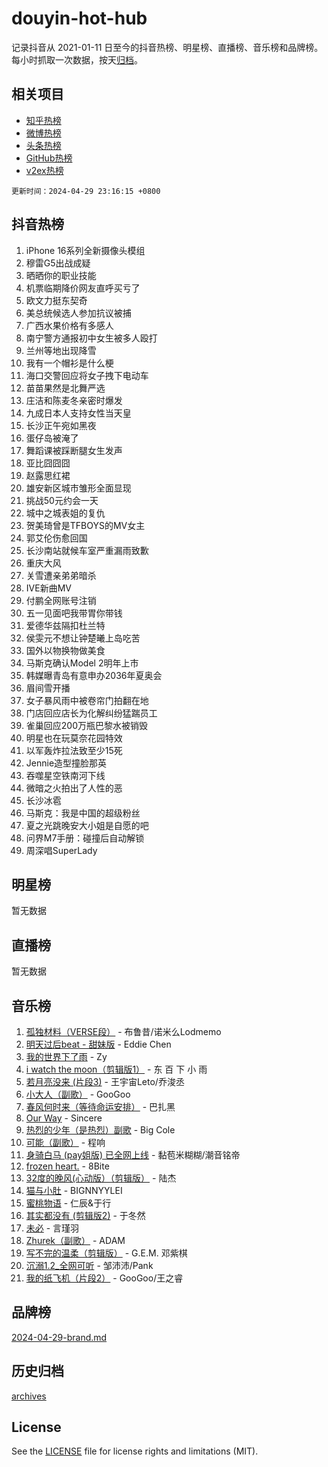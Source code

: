 # douyin-hot-hub

记录抖音从 2021-01-11 日至今的抖音热榜、明星榜、直播榜、音乐榜和品牌榜。每小时抓取一次数据，按天[归档](archives)。

## 相关项目

- [知乎热榜](https://github.com/lonnyzhang423/zhihu-hot-hub)
- [微博热榜](https://github.com/lonnyzhang423/weibo-hot-hub)
- [头条热榜](https://github.com/lonnyzhang423/toutiao-hot-hub)
- [GitHub热榜](https://github.com/lonnyzhang423/github-hot-hub)
- [v2ex热榜](https://github.com/lonnyzhang423/v2ex-hot-hub)


`更新时间：2024-04-29 23:16:15 +0800`

## 抖音热榜

1. iPhone 16系列全新摄像头模组
1. 穆雷G5出战成疑
1. 晒晒你的职业技能
1. 机票临期降价网友直呼买亏了
1. 欧文力挺东契奇
1. 美总统候选人参加抗议被捕
1. 广西水果价格有多感人
1. 南宁警方通报初中女生被多人殴打
1. 兰州等地出现降雪
1. 我有一个帽衫是什么梗
1. 海口交警回应将女子拽下电动车
1. 苗苗果然是北舞严选
1. 庄洁和陈麦冬亲密时爆发
1. 九成日本人支持女性当天皇
1. 长沙正午宛如黑夜
1. 蛋仔岛被淹了
1. 舞蹈课被踩断腿女生发声
1. 亚比囧囧囧
1. 赵露思红裙
1. 雄安新区城市雏形全面显现
1. 挑战50元约会一天
1. 城中之城表姐的复仇
1. 贺美琦曾是TFBOYS的MV女主
1. 郭艾伦伤愈回国
1. 长沙南站就候车室严重漏雨致歉
1. 重庆大风
1. 关雪遭亲弟弟暗杀
1. IVE新曲MV
1. 付鹏全网账号注销
1. 五一见面吧我带胃你带钱
1. 爱德华兹隔扣杜兰特
1. 侯雯元不想让钟楚曦上岛吃苦
1. 国外以物换物做美食
1. 马斯克确认Model 2明年上市
1. 韩媒曝青岛有意申办2036年夏奥会
1. 眉间雪开播
1. 女子暴风雨中被卷帘门拍翻在地
1. 门店回应店长为化解纠纷猛踹员工
1. 雀巢回应200万瓶巴黎水被销毁
1. 明星也在玩莫奈花园特效
1. 以军轰炸拉法致至少15死
1. Jennie造型撞脸那英
1. 吞噬星空铁南河下线
1. 微暗之火拍出了人性的恶
1. 长沙冰雹
1. 马斯克：我是中国的超级粉丝
1. 夏之光跳晚安大小姐是自愿的吧
1. 问界M7手册：碰撞后自动解锁
1. 周深唱SuperLady

## 明星榜

暂无数据

## 直播榜

暂无数据

## 音乐榜

1. [孤独材料（VERSE段）](https://sf5-hl-cdn-tos.douyinstatic.com/obj/tos-cn-ve-2774/ocX7glDNHYlwFeYrGQfBZoThtvPWy8tCCEBGKQ) - 布鲁昔/诺米么Lodmemo
1. [明天过后beat - 甜妹版](https://sf5-hl-cdn-tos.douyinstatic.com/obj/tos-cn-ve-2774/osMLYeeoMm04CZyaI91XUDF8OzLRLgePKALGHI) - Eddie Chen
1. [我的世界下了雨](https://sf5-hl-cdn-tos.douyinstatic.com/obj/tos-cn-ve-2774/o85sBiwXIByH9bWIMAEEOoiQ1o1m9Afn15BspE) - Zy
1. [i watch the moon（剪辑版1）](https://sf3-cdn-tos.douyinstatic.com/obj/tos-cn-ve-2774/o0I9mSChzHZANMJIEBfkCQzzg6N5WAcVtqft9P) - 东 百 下 小 雨
1. [若月亮没来 (片段3)](https://sf5-hl-cdn-tos.douyinstatic.com/obj/tos-cn-ve-2774/okfyEUsGW1B1ovJi5JiN9IjvAT2lMwA054GoEB) - 王宇宙Leto/乔浚丞
1. [小大人（副歌）](https://sf27-cdn-tos.douyinstatic.com/obj/tos-cn-ve-2774/oIhaDwehWhLFsVIG7QIICLLazDNGJAGg5geeb4) - GooGoo
1. [春风何时来（等待命运安排）](https://sf5-hl-cdn-tos.douyinstatic.com/obj/tos-cn-ve-2774/oICBNbD3gelMfB4WgiD1KI2jQtXZE2FgHLwtsl) - 巴扎黑
1. [Our Way](https://sf3-cdn-tos.douyinstatic.com/obj/tos-cn-ve-2774/o8tPEkQgQNCe0DPeFwZzYrbqLlnzBBrYidWkEZ) - Sincere
1. [热烈的少年（是热烈）副歌](https://sf27-cdn-tos.douyinstatic.com/obj/tos-cn-ve-2774/owVNI0CLDAUMtSz6TEYvfFBFL4UDFFhLfgK8fa) - Big Cole
1. [可能（副歌）](https://sf6-cdn-tos.douyinstatic.com/obj/tos-cn-ve-2774/cde1731888894259b333569393c2fb51) - 程响
1. [身骑白马 (pay姐版) 已全网上线](https://sf5-hl-cdn-tos.douyinstatic.com/obj/tos-cn-ve-2774/oQLO5ZgLsFkaDhdIIveF2zUCgfweY0gWaH4AQG) - 黏苞米糊糊/潮音铭帝
1. [frozen heart.](https://sf3-cdn-tos.douyinstatic.com/obj/tos-cn-ve-2774/oIIWJfyjIACZA9zQMtnJ6hQQhFC4vhCupoRBsO) - 8Bite
1. [32度的晚风(心动版）（剪辑版）](https://sf5-hl-cdn-tos.douyinstatic.com/obj/tos-cn-ve-2774/owNyabsyWdzUulxhoJfK8IBXgp0UMQAHpvGh2B) - 陆杰
1. [猫与小肚](https://sf5-hl-cdn-tos.douyinstatic.com/obj/tos-cn-ve-2774/osZeoClMECgK8DYl6VebABgbchEtPYQjZEnRtd) - BIGNNYYLEI
1. [蜜桃物语](https://sf3-cdn-tos.douyinstatic.com/obj/tos-cn-ve-2774/oIhOSCZtIACtYU4XQkngiW9kCBfVD1Fz9IYeqL) - 仁辰&于行
1. [其实都没有 (剪辑版2)](https://sf5-hl-cdn-tos.douyinstatic.com/obj/tos-cn-ve-2774/oEBNQenHZtBhxYjGgUDQk0BCHTigQafgFlbQ7k) - 于冬然
1. [未必](https://sf5-hl-cdn-tos.douyinstatic.com/obj/tos-cn-ve-2774/ogntQMFnKQDZUgTCYuJgfLEtleYZZFxBQqhhFB) - 言瑾羽
1. [Zhurek（副歌）](https://sf3-cdn-tos.douyinstatic.com/obj/tos-cn-ve-2774/ooQm8FBZQDlf0btEYgVpCcSCQfrdJGBEKZYBGS) - ADAM
1. [写不完的温柔（剪辑版）](https://sf5-hl-cdn-tos.douyinstatic.com/obj/tos-cn-ve-2774/oYBzzZQJ233GfwkemJJffAIWgeIYrjZfWhHTcG) - G.E.M. 邓紫棋
1. [沉溺1.2_全网可听](https://sf5-hl-cdn-tos.douyinstatic.com/obj/tos-cn-ve-2774/ok2QoiBqsWAX9McZmWiI9gAB0EzwD4Xj6yfmtH) - 邹沛沛/Pank
1. [我的纸飞机（片段2）](https://sf5-hl-cdn-tos.douyinstatic.com/obj/tos-cn-ve-2774/oM2ZrKcg2CD5AeRB2gkeXOFB1IxAGJdZPazYHf) - GooGoo/王之睿

## 品牌榜

[2024-04-29-brand.md](archives/2024-04-29-brand.md)

## 历史归档

[archives](archives)

## License

See the [LICENSE](LICENSE) file for license rights and limitations (MIT).
